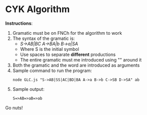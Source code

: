 # CYK Algorithm

**Instructions**:

1. Gramatic must be on FNCh for the algorithm to work
2. The syntax of the gramatic is: 
    - *S->AB|BC A->BA|b B->a|SA*
    - Where S is the initial symbol
    - Use spaces to separate **different** productions
    - The entire gramatic must me introduced using "" around it
3. Both the gramatic and the word are introduced as arguments
4. Sample command to run the program: 
    ~~~~
    node GLC.js "S->AB|SS|AC|BD|BA A->a B->b C->SB D->SA" ab
    ~~~~
5. Sample output:
    ~~~
    S=>AB=>aB=>ab
    ~~~

Go nuts!